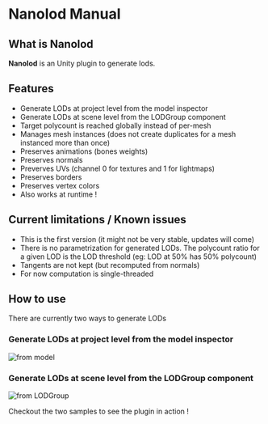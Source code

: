 # Nanolod Manual

## What is Nanolod

**Nanolod** is an Unity plugin to generate lods.

## Features

* Generate LODs at project level from the model inspector
* Generate LODs at scene level from the LODGroup component
* Target polycount is reached globally instead of per-mesh
* Manages mesh instances (does not create duplicates for a mesh instanced more than once)
* Preserves animations (bones weights)
* Preserves normals
* Preverves UVs (channel 0 for textures and 1 for lightmaps)
* Preserves borders
* Preserves vertex colors
* Also works at runtime !

## Current limitations / Known issues

* This is the first version (it might not be very stable, updates will come)
* There is no parametrization for generated LODs. The polycount ratio for a given LOD is the LOD threshold (eg: LOD at 50% has 50% polycount)
* Tangents are not kept (but recomputed from normals)
* For now computation is single-threaded

## How to use

There are currently two ways to generate LODs

### Generate LODs at project level from the model inspector

![from model](nanolod/Manual/modelimporter.png)

### Generate LODs at scene level from the LODGroup component

![from LODGroup](nanolod/Manual/lodgroup.png)

Checkout the two samples to see the plugin in action !